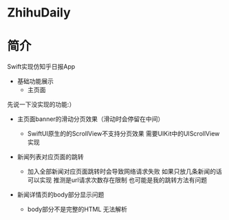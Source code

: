 # ZhihuDaily
# 简介
Swift实现仿知乎日报App

* 基础功能展示
  * 主页面
  







先说一下没实现的功能:）
* 主页面banner的滑动分页效果（滑动时会停留在中间）
  * SwiftUI原生的的ScrollView不支持分页效果 需要UIKit中的UIScrollView实现

* 新闻列表对应页面的跳转
  * 加入全部新闻对应页面跳转时会导致网络请求失败 如果只放几条新闻的话可以实现 推测是url请求次数存在限制 也可能是我的跳转方法有问题
  
* 新闻详情页的body部分显示问题
  * body部分不是完整的HTML 无法解析


  
